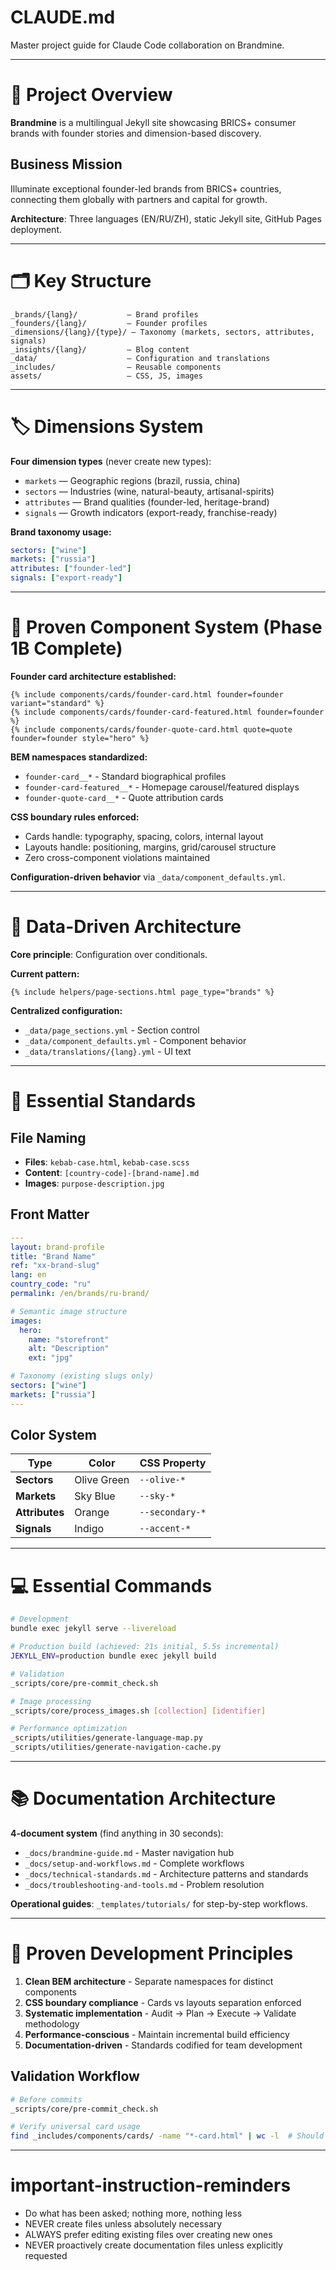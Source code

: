 # CLAUDE.md

Master project guide for Claude Code collaboration on Brandmine.

---

# 🧭 Project Overview

**Brandmine** is a multilingual Jekyll site showcasing BRICS+ consumer brands with founder stories and dimension-based discovery.

## Business Mission
Illuminate exceptional founder-led brands from BRICS+ countries, connecting them globally with partners and capital for growth.

**Architecture**: Three languages (EN/RU/ZH), static Jekyll site, GitHub Pages deployment.

---

# 🗂 Key Structure

```
_brands/{lang}/           — Brand profiles
_founders/{lang}/         — Founder profiles
_dimensions/{lang}/{type}/ — Taxonomy (markets, sectors, attributes, signals)
_insights/{lang}/         — Blog content
_data/                    — Configuration and translations
_includes/                — Reusable components
assets/                   — CSS, JS, images
```

---

# 🏷️ Dimensions System

**Four dimension types** (never create new types):
- `markets` — Geographic regions (brazil, russia, china)
- `sectors` — Industries (wine, natural-beauty, artisanal-spirits)
- `attributes` — Brand qualities (founder-led, heritage-brand)
- `signals` — Growth indicators (export-ready, franchise-ready)

**Brand taxonomy usage:**
```yaml
sectors: ["wine"]
markets: ["russia"]
attributes: ["founder-led"]
signals: ["export-ready"]
```

---

# 🎴 Proven Component System (Phase 1B Complete)

**Founder card architecture established:**
```liquid
{% include components/cards/founder-card.html founder=founder variant="standard" %}
{% include components/cards/founder-card-featured.html founder=founder %}
{% include components/cards/founder-quote-card.html quote=quote founder=founder style="hero" %}
```

**BEM namespaces standardized:**
- `founder-card__*` - Standard biographical profiles
- `founder-card-featured__*` - Homepage carousel/featured displays  
- `founder-quote-card__*` - Quote attribution cards

**CSS boundary rules enforced:**
- Cards handle: typography, spacing, colors, internal layout
- Layouts handle: positioning, margins, grid/carousel structure
- Zero cross-component violations maintained

**Configuration-driven behavior** via `_data/component_defaults.yml`.

---

# 📁 Data-Driven Architecture

**Core principle**: Configuration over conditionals.

**Current pattern:**
```liquid
{% include helpers/page-sections.html page_type="brands" %}
```

**Centralized configuration:**
- `_data/page_sections.yml` - Section control
- `_data/component_defaults.yml` - Component behavior
- `_data/translations/{lang}.yml` - UI text

---

# 🎨 Essential Standards

## File Naming
- **Files**: `kebab-case.html`, `kebab-case.scss`
- **Content**: `[country-code]-[brand-name].md`
- **Images**: `purpose-description.jpg`

## Front Matter
```yaml
---
layout: brand-profile
title: "Brand Name"
ref: "xx-brand-slug"
lang: en
country_code: "ru"
permalink: /en/brands/ru-brand/

# Semantic image structure
images:
  hero:
    name: "storefront"
    alt: "Description"
    ext: "jpg"

# Taxonomy (existing slugs only)
sectors: ["wine"]
markets: ["russia"]
---
```

## Color System
| Type | Color | CSS Property |
|------|-------|--------------|
| **Sectors** | Olive Green | `--olive-*` |
| **Markets** | Sky Blue | `--sky-*` |
| **Attributes** | Orange | `--secondary-*` |
| **Signals** | Indigo | `--accent-*` |

---

# 💻 Essential Commands

```bash
# Development
bundle exec jekyll serve --livereload

# Production build (achieved: 21s initial, 5.5s incremental)
JEKYLL_ENV=production bundle exec jekyll build

# Validation
_scripts/core/pre-commit_check.sh

# Image processing
_scripts/core/process_images.sh [collection] [identifier]

# Performance optimization
_scripts/utilities/generate-language-map.py
_scripts/utilities/generate-navigation-cache.py
```

---

# 📚 Documentation Architecture

**4-document system** (find anything in 30 seconds):
- `_docs/brandmine-guide.md` - Master navigation hub
- `_docs/setup-and-workflows.md` - Complete workflows
- `_docs/technical-standards.md` - Architecture patterns and standards
- `_docs/troubleshooting-and-tools.md` - Problem resolution

**Operational guides**: `_templates/tutorials/` for step-by-step workflows.

---

# 🎯 Proven Development Principles

1. **Clean BEM architecture** - Separate namespaces for distinct components
2. **CSS boundary compliance** - Cards vs layouts separation enforced
3. **Systematic implementation** - Audit → Plan → Execute → Validate methodology
4. **Performance-conscious** - Maintain incremental build efficiency
5. **Documentation-driven** - Standards codified for team development

## Validation Workflow
```bash
# Before commits
_scripts/core/pre-commit_check.sh

# Verify universal card usage
find _includes/components/cards/ -name "*-card.html" | wc -l  # Should show MVP cards
```

---

# important-instruction-reminders
- Do what has been asked; nothing more, nothing less
- NEVER create files unless absolutely necessary
- ALWAYS prefer editing existing files over creating new ones
- NEVER proactively create documentation files unless explicitly requested
